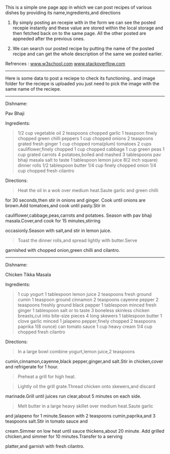 This is a simple one page app in which we can post recipes of various dishes by providing its name,ingredients,and directions

1. By simply posting an recepie with in the form we can see the posted recepie instantly and these value are stored within the local storage and then fetched back on to the same page. All the other posted are appneded after the previous ones.

2. We can search our posted recipe by putting the name of the posted recipe and can get the whole description of the same we posted earlier.

Refrences : www.w3school.com
			www.stackoverflow.com


*****************************************************************************

Here is some data to post a reciepe to check its functioning.. and image folder for the reciepe is uploaded you just need to pick the image with the same name of the reciepe.

**************************

Dishname:

Pav Bhaji

Ingredients:
 >1/2 cup vegetable oil
 >2 teaspoons chopped garlic
 >1 teaspoon finely chopped green chilli peppers
 >1 cup chopped onions
 >2 teaspoons grated fresh ginger
 >1 cup chopped roma(plum) tomatoes
 >2 cups cauliflower,finely chopped
 >1 cup chopped cabbage
 >1 cup green peas
 >1 cup grated carrots
 >4 potatoes,boiled and mashed
 >3 tablespoons pav bhaji masala
 >salt to taste
 >1 tablespoon lemon juice 
 >8(2 inch square) dinner rolls
 >1/2 tablespoon butter
 >1/4 cup finely chopped onion
 >1/4 cup chopped fresh cilantro

Directions:

 >Heat the oil in a wok over medium heat.Saute garlic and green chilli 

for 30 seconds,then stir in onions and ginger.
Cook until onions are brown.Add tomatoes,and cook until pasty.Stir in 

cauliflower,cabbage,peas,carrots and potatoes.
Season with pav bhaji masala.Cover,and cook for 15 minutes,stirring 

occasionly.Season with salt,and stir in lemon juice.

 >Toast the dinner rolls,and spread lightly with butter.Serve 

garnished with chopped onion,green chilli and cilantro. 


********************************************



Dishname:

Chicken Tikka Masala

Ingredients:
 >1 cup yogurt
 >1 tablespoon lemon juice
 >2 teaspoons fresh ground cumin
 >1 teaspoon ground cinnamon
 >2 teaspoons cayenne pepper
 >2 teaspoons freshly ground black pepper
 >1 tablespoon minced fresh ginger
 >1 tablespoon salt or to taste
 >3 boneless skinless chicken breasts,cut into bite-size pieces 
 >4 long skewers
 >1 tablespoon butter
 >1 clove garlic minced
 >1 jalapeno pepper,finely chopped
 >2 teaspoons paprika
 >1(8 ounce) can tomato sauce
 >1 cup heavy cream
 >1/4 cup chopped fresh cilantro


Directions:

 >In a large bowl combine yogurt,lemon juice,2 teaspoons 

cumin,cinnamon,cayenne,black pepper,ginger,and salt.Stir in
chicken,cover and refrigerate for 1 hour.

 >Preheat a grill for high heat.

 >Lightly oil the grill grate.Thread chicken onto skewers,and discard 

marinade.Grill until juices run clear,about
5 minutes on each side.

 >Melt butter in a large heavy skillet over medium heat.Saute garlic 

and jalapeno for 1 minute.Season with 2 teaspoons
cumin,paprika,and 3 teaspoons salt.Stir in tomato sauce and 

cream.Simmer on low heat until sauce thickens,about 20 minute.
Add grilled chicken,and simmer for 10 minutes.Transfer to a serving 

platter,and garnish with fresh cilantro. 

